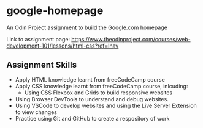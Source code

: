 # google-homepage
An Odin Project assignment to build the Google.com homepage

Link to assignment page: https://www.theodinproject.com/courses/web-development-101/lessons/html-css?ref=lnav

## Assignment Skills

* Apply HTML knowledge learnt from freeCodeCamp course
* Apply CSS knowledge learnt from freeCodeCamp course, inlcuding:
	* Using CSS Flexbox and Grids to build responsive websites
* Using Browser DevTools to understand and debug websites.
* Using VSCode to develop websites and using the Live Server Extension to view changes
* Practice using Git and GitHub to create a respository of work
